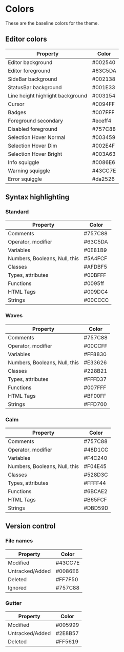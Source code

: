 # Colors

These are the baseline colors for the theme.

## Editor colors

| Property                         | Color   |
| -------------------------------- | ------- |
| Editor background                | #002540 |
| Editor foreground                | #63C5DA |
| SideBar background               | #002138 |
| StatusBar background             | #001E33 |
| Line height highlight background | #003154 |
| Cursor                           | #0094FF |
| Badges                           | #007FFF |
| Foreground secondary             | #eceff4 |
| Disabled foreground              | #757C88 |
| Selection Hover Normal           | #003459 |
| Selection Hover Dim              | #002E4F |
| Selection Hover Bright           | #003A63 |
| Info squiggle                    | #0086E6 |
| Warning squiggle                 | #43CC7E |
| Error squiggle                   | #da2526 |

## Syntax highlighting

### Standard

| Property                      | Color   |
| ----------------------------- | ------- |
| Comments                      | #757C88 |
| Operator, modifier            | #63C5DA |
| Variables                     | #0E81B9 |
| Numbers, Booleans, Null, this | #5A4FCF |
| Classes                       | #AFDBF5 |
| Types, attributes             | #00BFFF |
| Functions                     | #0095ff |
| HTML Tags                     | #009DC4 |
| Strings                       | #00CCCC |

### Waves

| Property                      | Color   |
| ----------------------------- | ------- |
| Comments                      | #757C88 |
| Operator, modifier            | #00CCFF |
| Variables                     | #FF8830 |
| Numbers, Booleans, Null, this | #E33626 |
| Classes                       | #228B21 |
| Types, attributes             | #FFFD37 |
| Functions                     | #007FFF |
| HTML Tags                     | #BF00FF |
| Strings                       | #FFD700 |

### Calm

| Property                      | Color   |
| ----------------------------- | ------- |
| Comments                      | #757C88 |
| Operator, modifier            | #48D1CC |
| Variables                     | #F4C240 |
| Numbers, Booleans, Null, this | #F04E45 |
| Classes                       | #528D3C |
| Types, attributes             | #FFFF44 |
| Functions                     | #6BCAE2 |
| HTML Tags                     | #B65FCF |
| Strings                       | #DBD59D |

## Version control

### File names

| Property        | Color   |
| --------------- | ------- |
| Modified        | #43CC7E |
| Untracked/Added | #0086E6 |
| Deleted         | #FF7F50 |
| Ignored         | #757C88 |

### Gutter

| Property        | Color   |
| --------------- | ------- |
| Modified        | #005999 |
| Untracked/Added | #2E8B57 |
| Deleted         | #FF5619 |
